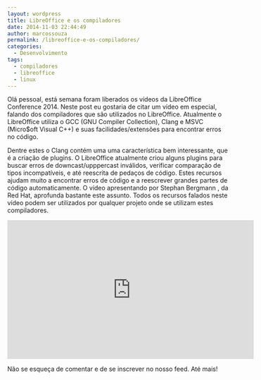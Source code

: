 ```yaml
---
layout: wordpress
title: LibreOffice e os compiladores
date: 2014-11-03 22:44:49
author: marcossouza
permalink: /libreoffice-e-os-compiladores/
categories:
  - Desenvolvimento
tags:
  - compiladores
  - libreoffice
  - linux
---
```


Olá pessoal, está semana foram liberados os vídeos da LibreOffice Conference 2014. Neste post eu gostaria de citar um vídeo em especial, falando dos compiladores que são utilizados no LibreOffice. Atualmente o LibreOffice utiliza o GCC (GNU Compiler Collection), Clang e MSVC (Micro$oft Visual C++) e suas facilidades/extensões para encontrar erros no código.

Dentre estes o Clang contém uma uma característica bem interessante, que é a criação de plugins. O LibreOffice atualmente criou alguns plugins para buscar erros de downcast/upppercast inválidos, verificar comparação de tipos incompatíveis, e até reescrita de pedaços de código. Estes recursos ajudam muito a encontrar erros de código e a reescrever grandes partes de código automaticamente. O vídeo apresentando por Stephan Bergmann , da Red Hat, aprofunda bastante este assunto. Todos os recursos falados neste vídeo podem ser utilizados por qualquer projeto onde se utilizam estes compiladores.

<iframe width="560" height="315" src="https://www.youtube.com/watch?v=cUiAgJTQVq4" frameborder="0" allowfullscreen></iframe>

Não se esqueça de comentar e de se inscrever no nosso feed. Até mais!
